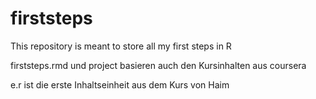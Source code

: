 # firststeps
This repository is meant to store all my first steps in R 


firststeps.rmd und project basieren auch den Kursinhalten aus coursera 

e.r ist die erste Inhaltseinheit aus dem Kurs von Haim 
